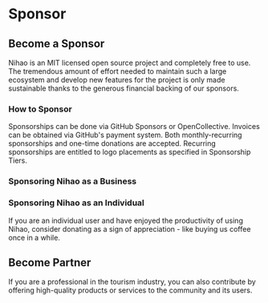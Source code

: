 # Sponsor

## Become a Sponsor

Nihao is an MIT licensed open source project and completely free to use. The tremendous amount of effort needed to maintain such a large ecosystem and develop new features for the project is only made sustainable thanks to the generous financial backing of our sponsors.

### How to Sponsor

Sponsorships can be done via GitHub Sponsors or OpenCollective. Invoices can be obtained via GitHub's payment system. Both monthly-recurring sponsorships and one-time donations are accepted. Recurring sponsorships are entitled to logo placements as specified in Sponsorship Tiers.

### Sponsoring Nihao as a Business

### Sponsoring Nihao as an Individual

If you are an individual user and have enjoyed the productivity of using Nihao, consider donating as a sign of appreciation - like buying us coffee once in a while.

## Become Partner

If you are a professional in the tourism industry, you can also contribute by offering high-quality products or services to the community and its users.
